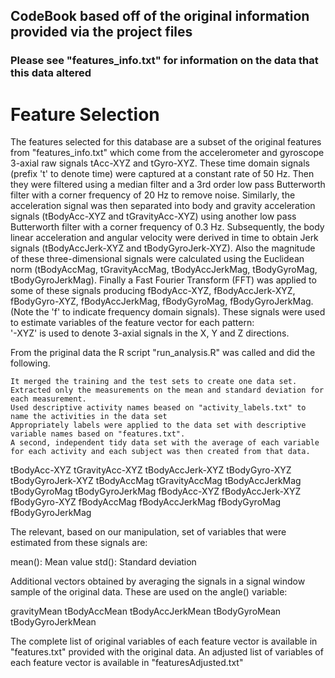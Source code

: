 ## CodeBook based off of the original information provided via the project files
### Please see "features_info.txt" for information on the data that this data altered

Feature Selection 
=================

The features selected for this database are a subset of the original features from "features_info.txt" which
come from the accelerometer and gyroscope 3-axial raw signals tAcc-XYZ and tGyro-XYZ. 
These time domain signals (prefix 't' to denote time) were captured at a constant rate of 50 Hz. Then they were filtered using a median filter and a 3rd order low pass Butterworth filter with a corner frequency of 20 Hz to remove noise. Similarly, the acceleration signal was then separated into body and gravity acceleration signals (tBodyAcc-XYZ and tGravityAcc-XYZ) using another low pass Butterworth filter with a corner frequency of 0.3 Hz. 
Subsequently, the body linear acceleration and angular velocity were derived in time to obtain Jerk signals (tBodyAccJerk-XYZ and tBodyGyroJerk-XYZ). Also the magnitude of these three-dimensional signals were calculated using the Euclidean norm (tBodyAccMag, tGravityAccMag, tBodyAccJerkMag, tBodyGyroMag, tBodyGyroJerkMag). 
Finally a Fast Fourier Transform (FFT) was applied to some of these signals producing fBodyAcc-XYZ, fBodyAccJerk-XYZ, fBodyGyro-XYZ, fBodyAccJerkMag, fBodyGyroMag, fBodyGyroJerkMag. (Note the 'f' to indicate frequency domain signals). 
These signals were used to estimate variables of the feature vector for each pattern:  
'-XYZ' is used to denote 3-axial signals in the X, Y and Z directions.

From the priginal data the R script "run_analysis.R" was called and did the following. 

    It merged the training and the test sets to create one data set.
    Extracted only the measurements on the mean and standard deviation for each measurement. 
    Used descriptive activity names beased on "activity_labels.txt" to name the activities in the data set
    Appropriately labels were applied to the data set with descriptive variable names based on "features.txt". 
	A second, independent tidy data set with the average of each variable for each activity and each subject was then created from that data.




tBodyAcc-XYZ
tGravityAcc-XYZ
tBodyAccJerk-XYZ
tBodyGyro-XYZ
tBodyGyroJerk-XYZ
tBodyAccMag
tGravityAccMag
tBodyAccJerkMag
tBodyGyroMag
tBodyGyroJerkMag
fBodyAcc-XYZ
fBodyAccJerk-XYZ
fBodyGyro-XYZ
fBodyAccMag
fBodyAccJerkMag
fBodyGyroMag
fBodyGyroJerkMag

The relevant, based on our manipulation, set of variables that were estimated from these signals are: 

mean(): Mean value
std(): Standard deviation

Additional vectors obtained by averaging the signals in a signal window sample of the original data. 
These are used on the angle() variable:

gravityMean
tBodyAccMean
tBodyAccJerkMean
tBodyGyroMean
tBodyGyroJerkMean

The complete list of original variables of each feature vector is available in "features.txt" provided with the original data.
An adjusted list of variables of each feature vector is available in "featuresAdjusted.txt"
